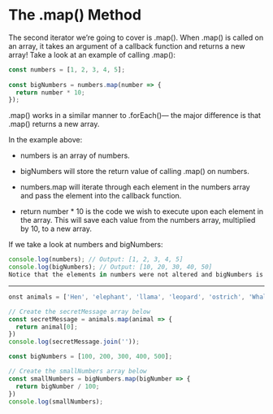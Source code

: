 # The .map() Method
The second iterator we’re going to cover is .map(). When .map() is called on an array, it takes an argument of a callback function and returns a new array! Take a look at an example of calling .map():

```js
const numbers = [1, 2, 3, 4, 5]; 
 
const bigNumbers = numbers.map(number => {
  return number * 10;
});
```

.map() works in a similar manner to .forEach()— the major difference is that .map() returns a new array.

In the example above:

* numbers is an array of numbers.

* bigNumbers will store the return value of calling .map() on numbers.

* numbers.map will iterate through each element in the numbers array and pass the element into the callback function.

* return number * 10 is the code we wish to execute upon each element in the array. This will save each value from the numbers array, multiplied by 10, to a new array.

If we take a look at numbers and bigNumbers:

```js
console.log(numbers); // Output: [1, 2, 3, 4, 5]
console.log(bigNumbers); // Output: [10, 20, 30, 40, 50]
Notice that the elements in numbers were not altered and bigNumbers is a new array.
```

***

```js
onst animals = ['Hen', 'elephant', 'llama', 'leopard', 'ostrich', 'Whale', 'octopus', 'rabbit', 'lion', 'dog'];

// Create the secretMessage array below
const secretMessage = animals.map(animal => {
  return animal[0];
})
console.log(secretMessage.join(''));

const bigNumbers = [100, 200, 300, 400, 500];

// Create the smallNumbers array below
const smallNumbers = bigNumbers.map(bigNumber => {
  return bigNumber / 100;
})
console.log(smallNumbers);
```